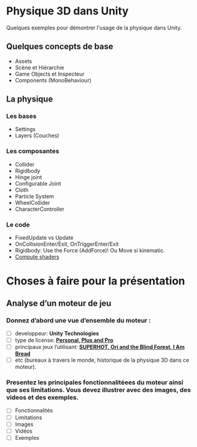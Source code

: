 # Physique 3D dans Unity
Quelques exemples pour démontrer l'usage de la physique dans Unity.

## Quelques concepts de base
- Assets
- Scène et Hiérarchie
- Game Objects et Inspecteur
- Components (MonoBehaviour)

## La physique

### Les bases
- Settings
- Layers (Couches)

### Les composantes
- Collider
- Rigidbody
- Hinge joint
- Configurable Joint
- Cloth
- Particle System
- WheelCollider
- CharacterController

### Le code
- FixedUpdate vs Update
- OnCollisionEnter/Exit, OnTriggerEnter/Exit
- Rigidbody: Use the Force (AddForce)! Ou Move si kinematic.
- [Compute shaders](https://docs.unity3d.com/560/Documentation/Manual/ComputeShaders.html)

# Choses à faire pour la présentation
## Analyse d’un moteur de jeu

### Donnez d’abord une vue d’ensemble du moteur :

- [ ] developpeur: **Unity Technologies**
- [ ] type de license: [**Personal, Plus and Pro**](https://unity3d.com/unity)
- [ ] principaux jeux l’utilisant: [**SUPERHOT, Ori and the Blind Forest, I Am Bread**](https://unity3d.com/showcase/gallery)
- [ ] etc (bureaux à travers le monde, historique de la physique 3D dans ce moteur).

### Presentez les principales fonctionnalitéees du moteur ainsi que ses limitations. Vous devez illustrer avec des images, des videos et des exemples.

- [ ] Fonctionnalités
- [ ] Limitations
- [ ] Images
- [ ] Vidéos
- [ ] Exemples
